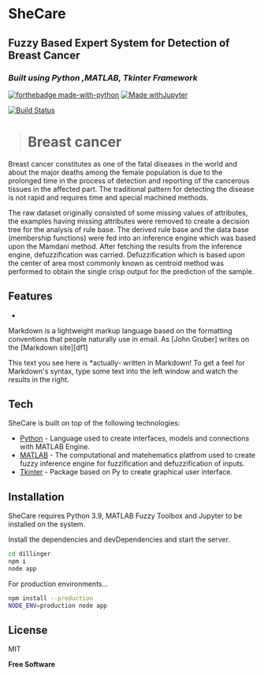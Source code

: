 # SheCare
## Fuzzy Based Expert System for Detection of Breast Cancer
### _Built using Python ,MATLAB, Tkinter Framework_

[![forthebadge made-with-python](http://ForTheBadge.com/images/badges/made-with-python.svg)](https://www.python.org/) 
[![Made withJupyter](https://img.shields.io/badge/Made%20with-Jupyter-orange?style=for-the-badge&logo=Jupyter)](https://jupyter.org/try)

[![Build Status](https://travis-ci.org/joemccann/dillinger.svg?branch=master)](https://travis-ci.org/joemccann/dillinger)


> # Breast cancer 


Breast cancer constitutes as one of the fatal diseases in the world and about the major deaths among the female population is due to the prolonged time in the process of detection and reporting of the cancerous tissues in the affected part. The traditional pattern for detecting the disease is not rapid and requires time and special machined methods.

The raw dataset originally consisted of some missing values of attributes, the examples having missing attributes were removed to create a decision tree for the analysis of rule base. The derived rule base and the data base (membership functions) were fed into an inference engine which was based upon the Mamdani method. After fetching the results from the inference engine, defuzzification was carried. Defuzzification which is based upon the center of area most commonly known as centroid method was performed to obtain the single crisp output for the prediction of the sample.



## Features

-

Markdown is a lightweight markup language based on the formatting conventions
that people naturally use in email.
As [John Gruber] writes on the [Markdown site][df1]



This text you see here is *actually- written in Markdown! To get a feel
for Markdown's syntax, type some text into the left window and
watch the results in the right.

## Tech
SheCare is built on top of the following technologies: 

- [Python](https://www.python.org) - Language used to create interfaces, models and connections with MATLAB Engine.
- [MATLAB](https://in.mathworks.com/products/matlab.html) - The computational and matehematics platfrom used to create fuzzy inference engine for fuzzification and defuzzification of inputs.
- [Tkinter](https://docs.python.org/3/library/tkinter.html) - Package based on Py to create graphical user interface. 


## Installation

SheCare requires Python 3.9, MATLAB Fuzzy Toolbox and Jupyter to be installed on the system.

Install the dependencies and devDependencies and start the server.

```sh
cd dillinger
npm i
node app
```

For production environments...

```sh
npm install --production
NODE_ENV=production node app
```




## License

MIT

**Free Software**




